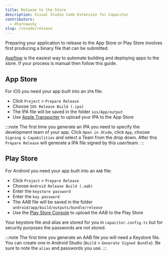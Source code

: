 ```yaml
---
title: Release to the Store
description: Visual Studio Code Extension for Capacitor
contributors:
  - dtarnawsky
slug: /vscode/release
---
```


Preparing your application to release to the App Store or Play Store involves first producing a binary file that can be submitted.

[Appflow](https://ionic.io/appflow) is the easiest way to automate building and deploying apps to the store. If your process is manual then follow this guide.

## App Store

For iOS you need your app built into an `IPA` file:
- Click `Project` > `Prepare Release`
- Choose `IOS Release Build (.ipa)`
- The IPA file will be saved in the folder `ios/App/output`
- Use [Apple Transporter](https://apps.apple.com/us/app/transporter/id1450874784?mt=12) to upload your IPA to the App Store

:::note
The first time you generate an IPA you need to specify the development team of your app. Click `Open in XCode`, click `App`, choose `Signing & Capabilities` and select a Team from the drop down. After this `Prepare Release` will generate a IPA file signed by this user/team.
:::

## Play Store

For Android you need your app built into an `AAB` file:
- Click `Project` > `Prepare Release`
- Choose `Android Release Build (.aab)`
- Enter the `keystore password`
- Enter the `key password`
- The AAB file will be saved in the folder `android/app/build/outputs/bundle/release`
- Use the [Play Store Console](https://developer.android.com/distribute/console) to upload the AAB to the Play Store

Your keystore file and alias are stored for you in `capacitor.config.ts` but for security purposes the passwords are not stored.


:::note
The first time you generate an AAB file you will need a Keystore file. You can create one in Android Studio (`Build` > `Generate Signed Bundle`). Be sure to note the `alias` and passwords you use.
:::
